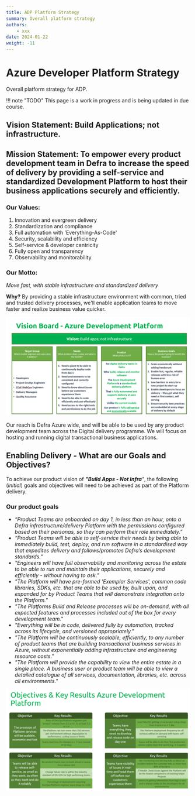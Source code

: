 ```yaml
---
title: ADP Platform Strategy
summary: Overall platform strategy
authors:
    - xxx
date: 2024-01-22
weight: -11
---
```

# Azure Developer Platform Strategy

Overall platform strategy for ADP.

!!! note "TODO"
    This page is a work in progress and is being updated in due course.

## **Vision Statement:** Build Applications; not infrastructure.

## **Mission Statement:**  To empower every product development team in Defra to increase the speed of delivery by providing a self-service and standardized Development Platform to host their business applications securely and efficiently.

### **Our Values:**

1. Innovation and evergreen delivery
2. Standardization and compliance
3. Full automation with 'Everything-As-Code'
4. Security, scalability and efficiency
5. Self-service & developer centricity
6. Fully open and transparency
7. Observability and monitorability

### **Our Motto:**

_Move fast, with stable infrastructure and standardized delivery_

**Why?** By providing a stable infrastructure environment with common, tried and trusted delivery processes, we'll enable application teams to move faster and realize business value quicker.

![Vision Board.png](../images/vision-board.png)

Our reach is Defra Azure wide, and will be able to be used by any product development team across the Digital delivery programme. We will focus on hosting and running digital transactional business applications.

## **Enabling Delivery - What are our Goals and Objectives?**

To achieve our product vision of _**"Build Apps - Not Infra**"_, the following (_initial_) goals and objectives will need to be achieved as part of the Platform delivery.

### **Our product goals**

- _“Product Teams are onboarded on day 1, in less than an hour, onto a Defra infrastructure/delivery Platform with the permissions configured based on their personas, so they can perform their role immediately.”_
- _“Product Teams will be able to self-service their needs by being able to immediately build, test, deploy, and run software in a standardised way that expedites delivery and follows/promotes Defra’s development standards.”_
- _"Engineers will have full observability and monitoring across the estate to be able to run and maintain their applications, securely and efficiently - without having to ask."_
- _"The Platform will have pre-formed 'Exemplar Services', common code libraries, SDKs, etc. that are able to be used by, built upon, and expanded for by Product Teams that will demonstrate integration onto the Platform."_
- _"The Platforms Build and Release processes will be on-demand, with all expected features and processes included out of the box for every development team."_
- _"Everything will be in code, delivered fully by automation, tracked across its lifecycle, and versioned appropriately."_
- _"The Platform will be continuously scalable, efficiently, to any number of product teams that are building transactional business services in Azure, without exponentially adding infrastructure and engineering resource costs."_
- _"The Platform will provide the capability to view the entire estate in a single place. A business user or product team will be able to view a detailed catalogue of all services, documentation, libraries, etc. across all environments."_

![image.png](../images/objectives-adp.png)

